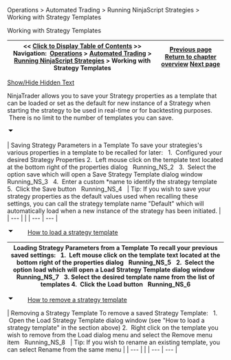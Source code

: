 ﻿


Operations \> Automated Trading \> Running NinjaScript Strategies \> Working with Strategy Templates






















Working with Strategy Templates







| \<\< [Click to Display Table of Contents](using_strategy_templates.md) \>\> **Navigation:**     [Operations](operations.md) \> [Automated Trading](automated_trading.md) \> [Running NinjaScript Strategies](running_ninjascript_strategies.md) \> Working with Strategy Templates | [Previous page](running_a_ninjascript_strateg2.md) [Return to chapter overview](running_ninjascript_strategies.md) [Next page](backup__restore.md) |
| --- | --- |




[Show/Hide Hidden Text](javascript:HMToggleExpandAll(!HMAnyToggleOpen()) "Click to open/close expanding sections")









NinjaTrader allows you to save your Strategy properties as a template that can be loaded or set as the default for new instance of a Strategy when starting the strategy to be used in real\-time or for backtesting purposes.  There is no limit to the number of templates you can save.


![tog_minus](tog_minus.gif)




| Saving Strategy Parameters in a Template To save your strategies's various properties in a template to be recalled for later:   1\.  Configured your desired Strategy Properties 2\.  Left mouse click on the template text located at the bottom right of the properties dialog   Running_NS_2   3\.  Select the option save which will open a Save Strategy Template dialog window   Running_NS_3   4\.  Enter a custom \*name to identify the strategy template 5\.  Click the Save button   Running_NS_4     | Tip: If you wish to save your strategy properties as the default values used when recalling these settings, you can call the strategy template name "Default" which will automatically load when a new instance of the strategy has been initiated. | | --- | |
| --- | --- |



![tog_minus](tog_minus.gif)        [How to load a strategy template](javascript:HMToggle('toggle','HowToLoadAStrategyTemplate','HowToLoadAStrategyTemplate_ICON'))




| Loading Strategy Parameters from a Template To recall your previous saved settings:   1\.  Left mouse click on the template text located at the bottom right of the properties dialog   Running_NS_5   2\.  Select the option load which will open a Load Strategy Template dialog window   Running_NS_7   3\. Select the desired template name from the list of templates 4\.  Click the Load button   Running_NS_6 |
| --- |



![tog_minus](tog_minus.gif)        [How to remove a strategy template](javascript:HMToggle('toggle','HowToRemoveAStrategyTemplate','HowToRemoveAStrategyTemplate_ICON'))




| Removing a Strategy Template To remove a saved Strategy Template:   1\.  Open the Load Strategy Template dialog window (see "How to load a strategy template" in the section above) 2\.  Right click on the template you wish to remove from the Load dialog menu and select the Remove menu item   Running_NS_8     | Tip: If you wish to rename an existing template, you can select Rename from the same menu | | --- | |
| --- | --- |










